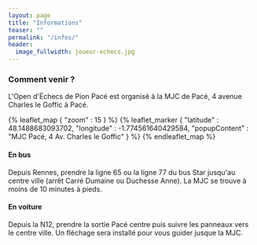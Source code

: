 ```yaml
---
layout: page
title: "Informations"
teaser: ""
permalink: "/infos/"
header:
  image_fullwidth: joueur-echecs.jpg
---
```

### Comment venir ?
L'Open d'Échecs de Pion Pacé est organisé à la MJC de Pacé, 4 avenue Charles le
Goffic à Pacé. 

{% leaflet_map { "zoom" : 15 } %}
    {% leaflet_marker { "latitude" : 48.1488683093702,
                        "longitude" : -1.774561640429584,
                        "popupContent" : "MJC Pacé, 4 Av. Charles le Goffic" } %}
{% endleaflet_map %}

#### En bus 
Depuis Rennes, prendre la ligne 65 ou la ligne 77 du bus Star jusqu'au centre
ville (arrêt Carré Dumaine ou Duchesse Anne). La MJC se trouve à moins de 10
minutes à pieds.

#### En voiture
Depuis la N12, prendre la sortie Pacé centre puis suivre les panneaux vers le 
centre ville. Un fléchage sera installé pour vous guider jusque la MJC.

